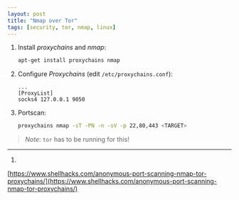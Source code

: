 ```yaml
---
layout: post
title: "Nmap over Tor"
tags: [security, tor, nmap, linux]
---
```


1. Install *proxychains* and *nmap*:
   ```bash
   apt-get install proxychains nmap
   ```
2. Configure *Proxychains* (edit `/etc/proxychains.conf`):
   ```
   ...
   [ProxyList]
   socks4 127.0.0.1 9050
   ```
3. Portscan:
   ```bash
   proxychains nmap -sT -PN -n -sV -p 22,80,443 <TARGET>
   ```

> *Note*: `tor` has to be running for this!


---
1.
[https://www.shellhacks.com/anonymous-port-scanning-nmap-tor-proxychains/](https://www.shellhacks.com/anonymous-port-scanning-nmap-tor-proxychains/)
